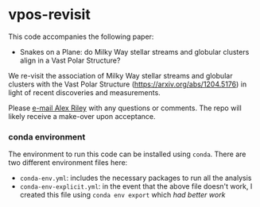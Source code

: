 # vpos-revisit
This code accompanies the following paper:
- Snakes on a Plane: do Milky Way stellar streams and globular clusters align in a Vast Polar Structure?

We re-visit the association of Milky Way stellar streams and globular clusters with the Vast Polar Structure (https://arxiv.org/abs/1204.5176) in light of recent discoveries and measurements.

Please [e-mail Alex Riley](alexriley@tamu.edu) with any questions or comments. The repo will likely receive a make-over upon acceptance.

### conda environment
The environment to run this code can be installed using `conda`. There are two different environment files here:
- `conda-env.yml`: includes the necessary packages to run all the analysis
- `conda-env-explicit.yml`: in the event that the above file doesn't work, I created this file using `conda env export` which _had better work_
